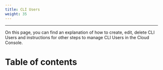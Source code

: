 ```yaml
---
title: CLI Users
weight: 35
---
```

___
On this page, you can find an explanation of how to create, edit, delete CLI Users and instructions for other steps to manage CLI Users in the Cloud Console.

# Table of contents